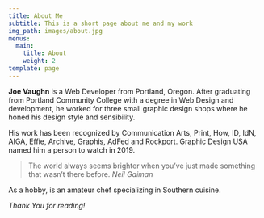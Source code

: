 ```yaml
---
title: About Me
subtitle: This is a short page about me and my work
img_path: images/about.jpg
menus:
  main:
    title: About
    weight: 2
template: page
---
```


**Joe Vaughn** is a Web Developer from Portland, Oregon. After graduating from Portland Community College with a degree in Web Design and development, he worked for three small graphic design shops where he honed his design style and sensibility.

His work has been recognized by Communication Arts, Print, How, ID, IdN, AIGA, Effie, Archive, Graphis, AdFed and Rockport. Graphic Design USA named him a person to watch in 2019.

>The world always seems brighter when you’ve just made something that wasn’t there before. <cite>Neil Gaiman</cite>

As a hobby, is an amateur chef specializing in Southern cuisine.

*Thank You for reading!*
